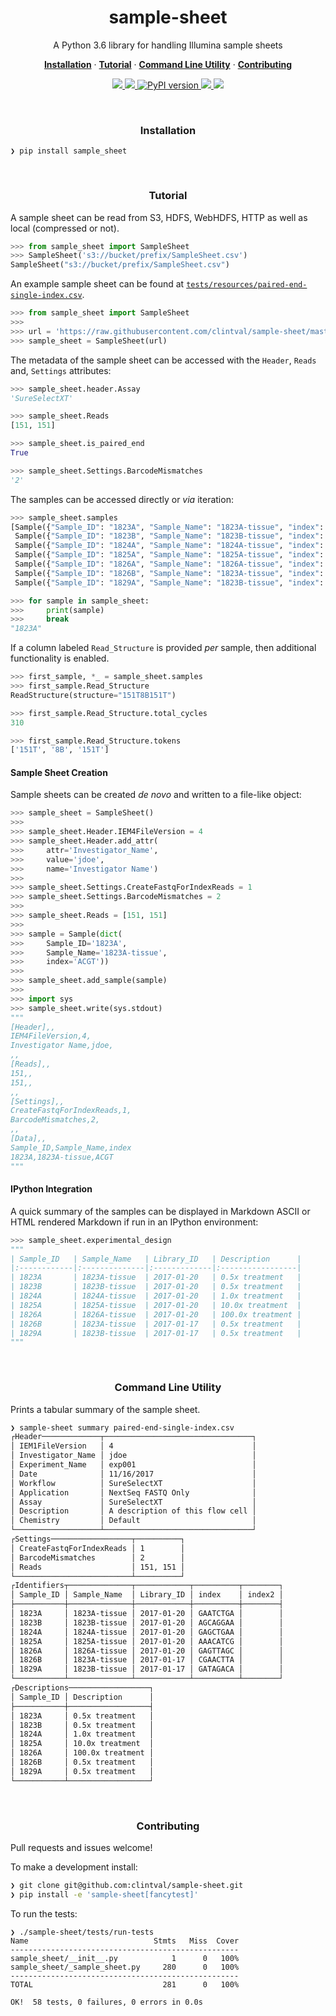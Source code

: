 <h1 align="center">sample-sheet</h2>

<p align="center">A Python 3.6 library for handling Illumina sample sheets</p>

<p align="center">
  <a href="#installation"><strong>Installation</strong></a>
  ·
  <a href="#tutorial"><strong>Tutorial</strong></a>
  ·
  <a href="#command-line-utility"><strong>Command Line Utility</strong></a>
  ·
  <a href="#contributing"><strong>Contributing</strong></a>
</p>

<p align="center">
  <a href="https://travis-ci.org/clintval/sample-sheet">
    <img src="https://travis-ci.org/clintval/sample-sheet.svg?branch=master"></img>
  </a>

  <a href="https://codecov.io/gh/clintval/sample-sheet">
    <img src="https://codecov.io/gh/clintval/sample-sheet/branch/master/graph/badge.svg"></img>
  </a>

  <a href="https://badge.fury.io/py/sample_sheet">
    <img src="https://badge.fury.io/py/sample_sheet.svg" alt="PyPI version"></img>
  </a>

  <a href="https://github.com/clintval/sample-sheet/issues">
    <img src="https://img.shields.io/github/issues/clintval/sample-sheet.svg"></img>
  </a>

  <a href="https://github.com/clintval/sample-sheet/blob/master/LICENSE">
    <img src="https://img.shields.io/github/license/clintval/sample-sheet.svg"></img>
  </a>
</p>

<br>

<h3 align="center">Installation</h3>

```
❯ pip install sample_sheet
```

<br>

<h3 align="center">Tutorial</h3>

A sample sheet can be read from S3, HDFS, WebHDFS, HTTP as well as local (compressed or not).

```python
>>> from sample_sheet import SampleSheet 
>>> SampleSheet('s3://bucket/prefix/SampleSheet.csv')
SampleSheet("s3://bucket/prefix/SampleSheet.csv")
```

An example sample sheet can be found at [`tests/resources/paired-end-single-index.csv`](tests/resources/paired-end-single-index.csv).

```python
>>> from sample_sheet import SampleSheet
>>>
>>> url = 'https://raw.githubusercontent.com/clintval/sample-sheet/master/tests/resources/paired-end-single-index.csv'
>>> sample_sheet = SampleSheet(url)
```

The metadata of the sample sheet can be accessed with the `Header`, `Reads` and, `Settings` attributes:

```python
>>> sample_sheet.header.Assay
'SureSelectXT'

>>> sample_sheet.Reads
[151, 151]

>>> sample_sheet.is_paired_end
True

>>> sample_sheet.Settings.BarcodeMismatches
'2'
```

The samples can be accessed directly or _via_ iteration:

```python
>>> sample_sheet.samples
[Sample({"Sample_ID": "1823A", "Sample_Name": "1823A-tissue", "index": "GAATCTGA"}),
 Sample({"Sample_ID": "1823B", "Sample_Name": "1823B-tissue", "index": "AGCAGGAA"}),
 Sample({"Sample_ID": "1824A", "Sample_Name": "1824A-tissue", "index": "GAGCTGAA"}),
 Sample({"Sample_ID": "1825A", "Sample_Name": "1825A-tissue", "index": "AAACATCG"}),
 Sample({"Sample_ID": "1826A", "Sample_Name": "1826A-tissue", "index": "GAGTTAGC"}),
 Sample({"Sample_ID": "1826B", "Sample_Name": "1823A-tissue", "index": "CGAACTTA"}),
 Sample({"Sample_ID": "1829A", "Sample_Name": "1823B-tissue", "index": "GATAGACA"})]

>>> for sample in sample_sheet:
>>>     print(sample)
>>>     break
"1823A"
```

If a column labeled `Read_Structure` is provided _per_ sample, then additional functionality is enabled.

```python
>>> first_sample, *_ = sample_sheet.samples
>>> first_sample.Read_Structure
ReadStructure(structure="151T8B151T")

>>> first_sample.Read_Structure.total_cycles
310

>>> first_sample.Read_Structure.tokens
['151T', '8B', '151T']
```

#### Sample Sheet Creation

Sample sheets can be created _de novo_ and written to a file-like object:

```python
>>> sample_sheet = SampleSheet()
>>>
>>> sample_sheet.Header.IEM4FileVersion = 4
>>> sample_sheet.Header.add_attr(
>>>     attr='Investigator_Name',
>>>     value='jdoe',
>>>     name='Investigator Name')
>>>
>>> sample_sheet.Settings.CreateFastqForIndexReads = 1
>>> sample_sheet.Settings.BarcodeMismatches = 2
>>>
>>> sample_sheet.Reads = [151, 151]
>>>
>>> sample = Sample(dict(
>>>     Sample_ID='1823A',
>>>     Sample_Name='1823A-tissue',
>>>     index='ACGT'))
>>>
>>> sample_sheet.add_sample(sample)
>>>
>>> import sys
>>> sample_sheet.write(sys.stdout)
"""
[Header],,
IEM4FileVersion,4,
Investigator Name,jdoe,
,,
[Reads],,
151,,
151,,
,,
[Settings],,
CreateFastqForIndexReads,1,
BarcodeMismatches,2,
,,
[Data],,
Sample_ID,Sample_Name,index
1823A,1823A-tissue,ACGT
"""
```

#### IPython Integration

A quick summary of the samples can be displayed in Markdown ASCII or HTML rendered Markdown if run in an IPython environment:

```python
>>> sample_sheet.experimental_design
"""
| Sample_ID   | Sample_Name   | Library_ID   | Description      |
|:------------|:--------------|:-------------|:-----------------|
| 1823A       | 1823A-tissue  | 2017-01-20   | 0.5x treatment   |
| 1823B       | 1823B-tissue  | 2017-01-20   | 0.5x treatment   |
| 1824A       | 1824A-tissue  | 2017-01-20   | 1.0x treatment   |
| 1825A       | 1825A-tissue  | 2017-01-20   | 10.0x treatment  |
| 1826A       | 1826A-tissue  | 2017-01-20   | 100.0x treatment |
| 1826B       | 1823A-tissue  | 2017-01-17   | 0.5x treatment   |
| 1829A       | 1823B-tissue  | 2017-01-17   | 0.5x treatment   |
"""
```

<br>

<h3 align="center">Command Line Utility</h3>

Prints a tabular summary of the sample sheet.

```bash
❯ sample-sheet summary paired-end-single-index.csv
┌Header─────────────┬─────────────────────────────────┐
│ IEM1FileVersion   │ 4                               │
│ Investigator_Name │ jdoe                            │
│ Experiment_Name   │ exp001                          │
│ Date              │ 11/16/2017                      │
│ Workflow          │ SureSelectXT                    │
│ Application       │ NextSeq FASTQ Only              │
│ Assay             │ SureSelectXT                    │
│ Description       │ A description of this flow cell │
│ Chemistry         │ Default                         │
└───────────────────┴─────────────────────────────────┘
┌Settings──────────────────┬──────────┐
│ CreateFastqForIndexReads │ 1        │
│ BarcodeMismatches        │ 2        │
│ Reads                    │ 151, 151 │
└──────────────────────────┴──────────┘
┌Identifiers┬──────────────┬────────────┬──────────┬────────┐
│ Sample_ID │ Sample_Name  │ Library_ID │ index    │ index2 │
├───────────┼──────────────┼────────────┼──────────┼────────┤
│ 1823A     │ 1823A-tissue │ 2017-01-20 │ GAATCTGA │        │
│ 1823B     │ 1823B-tissue │ 2017-01-20 │ AGCAGGAA │        │
│ 1824A     │ 1824A-tissue │ 2017-01-20 │ GAGCTGAA │        │
│ 1825A     │ 1825A-tissue │ 2017-01-20 │ AAACATCG │        │
│ 1826A     │ 1826A-tissue │ 2017-01-20 │ GAGTTAGC │        │
│ 1826B     │ 1823A-tissue │ 2017-01-17 │ CGAACTTA │        │
│ 1829A     │ 1823B-tissue │ 2017-01-17 │ GATAGACA │        │
└───────────┴──────────────┴────────────┴──────────┴────────┘
┌Descriptions──────────────────┐
│ Sample_ID │ Description      │
├───────────┼──────────────────┤
│ 1823A     │ 0.5x treatment   │
│ 1823B     │ 0.5x treatment   │
│ 1824A     │ 1.0x treatment   │
│ 1825A     │ 10.0x treatment  │
│ 1826A     │ 100.0x treatment │
│ 1826B     │ 0.5x treatment   │
│ 1829A     │ 0.5x treatment   │
└───────────┴──────────────────┘
```

<br>

<h3 align="center">Contributing</h3>

Pull requests and issues welcome!

To make a development install:

```bash
❯ git clone git@github.com:clintval/sample-sheet.git
❯ pip install -e 'sample-sheet[fancytest]'
```

To run the tests:

```
❯ ./sample-sheet/tests/run-tests
Name                            Stmts   Miss  Cover
---------------------------------------------------
sample_sheet/__init__.py            1      0   100%
sample_sheet/_sample_sheet.py     280      0   100%
---------------------------------------------------
TOTAL                             281      0   100%

OK!  58 tests, 0 failures, 0 errors in 0.0s
```

